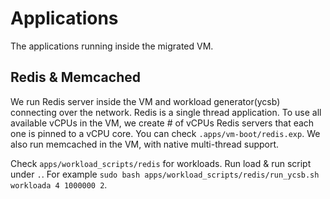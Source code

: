 # Applications

The applications running inside the migrated VM.

## Redis & Memcached

We run Redis server inside the VM and workload generator(ycsb) connecting over the network.  Redis is a single thread application. To use all available vCPUs in the VM, we create # of vCPUs Redis servers that each one is pinned to a vCPU core. You can check `.apps/vm-boot/redis.exp`. We also run memcached in the VM, with native multi-thread support. 

Check `apps/workload_scripts/redis` for workloads. Run load & run script under `.`. For example `sudo bash apps/workload_scripts/redis/run_ycsb.sh workloada 4 1000000 2`.